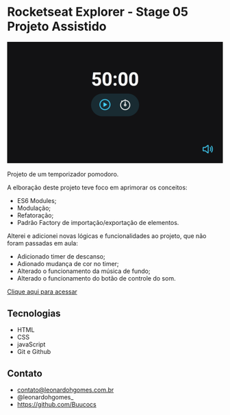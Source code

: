 # Rocketseat Explorer - Stage 05 Projeto Assistido

![preview](./github/preview_expl-stg5-mdl3.gif)

Projeto de um temporizador pomodoro.

A elboração deste projeto teve foco em aprimorar os conceitos:
- ES6 Modules;
- Modulação;
- Refatoração;
- Padrão Factory de importação/exportação de elementos.

Alterei e adicionei novas lógicas e funcionalidades ao projeto, que não foram passadas em aula:
- Adicionado timer de descanso;
- Adionado mudança de cor no timer;
- Alterado o funcionamento da música de fundo;
- Alterado o funcionamento do botão de controle do som.

[Clique aqui para acessar](https://buucocs.github.io/expl-stg5-mdl3/)

## Tecnologias

- HTML
- CSS
- javaScript
- Git e Github

## Contato

- contato@leonardohgomes.com.br
- @leonardohgomes_
- https://github.com/Buucocs